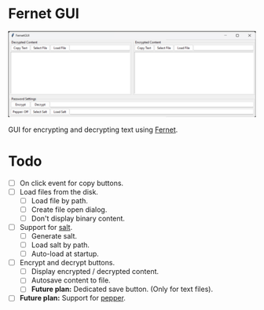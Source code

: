 # Fernet GUI

![Image of the FernetGUI window under Windows 11](./docs/demo_image.png)

GUI for encrypting and decrypting text using [Fernet](https://cryptography.io/en/42.0.7/fernet/).

# Todo

- [ ] On click event for copy buttons.
- [ ] Load files from the disk.
    - [ ] Load file by path.
    - [ ] Create file open dialog.
    - [ ] Don't display binary content.
- [ ] Support for [salt](https://en.wikipedia.org/wiki/Salt_(cryptography)).
    - [ ] Generate salt.
    - [ ] Load salt by path.
    - [ ] Auto-load at startup.
- [ ] Encrypt and decrypt buttons.
    - [ ] Display encrypted / decrypted content.
    - [ ] Autosave content to file.
    - [ ] **Future plan:** Dedicated save button. (Only for text files).
- [ ] **Future plan:** Support for [pepper](https://en.wikipedia.org/wiki/Pepper_(cryptography)).